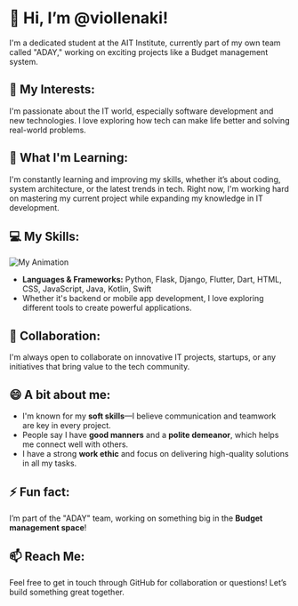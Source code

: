 # 👋 Hi, I’m @viollenaki!

I'm a dedicated student at the AIT Institute, currently part of my own team called "ADAY," working on exciting projects like a Budget management system.

## 👀 My Interests:
I'm passionate about the IT world, especially software development and new technologies. I love exploring how tech can make life better and solving real-world problems.

## 🌱 What I'm Learning:
I'm constantly learning and improving my skills, whether it’s about coding, system architecture, or the latest trends in tech. Right now, I'm working hard on mastering my current project while expanding my knowledge in IT development.

## 💻 My Skills:
![My Animation](https://repository-images.githubusercontent.com/507089682/889a6863-d25c-4a54-b2c5-8efad7260eeb)
- **Languages & Frameworks:** Python, Flask, Django, Flutter, Dart, HTML, CSS, JavaScript, Java, Kotlin, Swift
- Whether it's backend or mobile app development, I love exploring different tools to create powerful applications.


## 💞️ Collaboration:
I'm always open to collaborate on innovative IT projects, startups, or any initiatives that bring value to the tech community.

## 😄 A bit about me:
- I'm known for my **soft skills**—I believe communication and teamwork are key in every project.
- People say I have **good manners** and a **polite demeanor**, which helps me connect well with others.
- I have a strong **work ethic** and focus on delivering high-quality solutions in all my tasks.

## ⚡ Fun fact:
I’m part of the "ADAY" team, working on something big in the **Budget management space**!

## 📫 Reach Me:
Feel free to get in touch through GitHub for collaboration or questions! Let’s build something great together.
